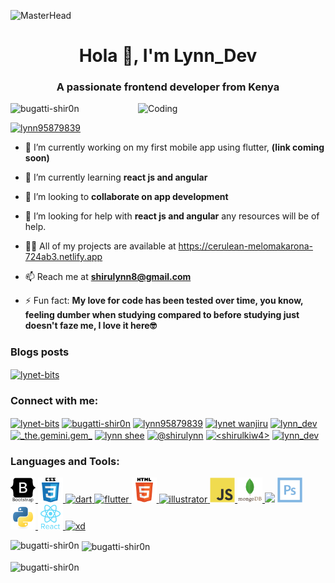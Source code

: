![MasterHead](https://3.bp.blogspot.com/-dB6ndKqIAuI/XdWeOASO5AI/AAAAAAAANZA/MSbT9mh6bukxkI-tqnu_GARIZZV5WNVhQCLcBGAsYHQ/s1600/image1.gif)
<h1 align="center">Hola 👋, I'm Lynn_Dev</h1>
<h3 align="center">A passionate frontend developer from Kenya</h3>
<img align="right" alt="Coding" width="300" src="https://cdn-media-1.freecodecamp.org/code-radio/Saron3.gif">

<p align="left"> <img src="https://komarev.com/ghpvc/?username=bugatti-shir0n&label=Profile%20views&color=0e75b6&style=flat" alt="bugatti-shir0n" /> </p>

<p align="left"> <a href="https://twitter.com/lynn95879839" target="blank"><img src="https://img.shields.io/twitter/follow/lynn95879839?logo=twitter&style=for-the-badge" alt="lynn95879839" /></a> </p>

- 🔭 I’m currently working on my first mobile app using flutter, **(link coming soon)**

- 🌱 I’m currently learning **react js and angular**

- 👯 I’m looking to  **collaborate on app development**

- 🤝 I’m looking for help with **react js and angular** any resources will be of help.

- 👨‍💻 All of my projects are available at https://cerulean-melomakarona-724ab3.netlify.app

- 📫 Reach me at **shirulynn8@gmail.com**

- ⚡ Fun fact: **My love for code has been tested over time, you know, feeling dumber when studying compared to before studying just doesn't faze me, I love it here🤓**

### Blogs posts
<!-- BLOG-POST-LIST:START -->
<a href="https://medium.com/@shirulynn8" target="blank"><img align="center" src="https://raw.githubusercontent.com/rahuldkjain/github-profile-readme-generator/master/src/images/icons/Social/medium.svg" alt="lynet-bits" height="30" width="40" /></a>
<!-- BLOG-POST-LIST:END -->

<h3 align="left">Connect with me:</h3>
<p align="left">
<a href="https://codepen.io/lynet-bits" target="blank"><img align="center" src="https://raw.githubusercontent.com/rahuldkjain/github-profile-readme-generator/master/src/images/icons/Social/codepen.svg" alt="lynet-bits" height="30" width="40" /></a>
<a href="https://dev.to/bugatti-shir0n" target="blank"><img align="center" src="https://raw.githubusercontent.com/rahuldkjain/github-profile-readme-generator/master/src/images/icons/Social/devto.svg" alt="bugatti-shir0n" height="30" width="40" /></a>
<a href="https://twitter.com/lynn95879839" target="blank"><img align="center" src="https://raw.githubusercontent.com/rahuldkjain/github-profile-readme-generator/master/src/images/icons/Social/twitter.svg" alt="lynn95879839" height="30" width="40" /></a>
<a href="https://linkedin.com/in/lynet wanjiru" target="blank"><img align="center" src="https://raw.githubusercontent.com/rahuldkjain/github-profile-readme-generator/master/src/images/icons/Social/linked-in-alt.svg" alt="lynet wanjiru" height="30" width="40" /></a>
<a href="https://stackoverflow.com/users/lynn_dev" target="blank"><img align="center" src="https://raw.githubusercontent.com/rahuldkjain/github-profile-readme-generator/master/src/images/icons/Social/stack-overflow.svg" alt="lynn_dev" height="30" width="40" /></a>
<a href="https://instagram.com/_the.gemini.gem_" target="blank"><img align="center" src="https://raw.githubusercontent.com/rahuldkjain/github-profile-readme-generator/master/src/images/icons/Social/instagram.svg" alt="_the.gemini.gem_" height="30" width="40" /></a>
<a href="https://www.behance.net/lynn shee" target="blank"><img align="center" src="https://raw.githubusercontent.com/rahuldkjain/github-profile-readme-generator/master/src/images/icons/Social/behance.svg" alt="lynn shee" height="30" width="40" /></a>
<a href="https://medium.com/@shirulynn" target="blank"><img align="center" src="https://raw.githubusercontent.com/rahuldkjain/github-profile-readme-generator/master/src/images/icons/Social/medium.svg" alt="@shirulynn" height="30" width="40" /></a>
<a href="https://auth.geeksforgeeks.org/user/<shirulkiw4>" target="blank"><img align="center" src="https://raw.githubusercontent.com/rahuldkjain/github-profile-readme-generator/master/src/images/icons/Social/geeks-for-geeks.svg" alt="<shirulkiw4>" height="30" width="40" /></a>
<a href="https://www.topcoder.com/members/lynn_dev" target="blank"><img align="center" src="https://raw.githubusercontent.com/rahuldkjain/github-profile-readme-generator/master/src/images/icons/Social/topcoder.svg" alt="lynn_dev" height="30" width="40" /></a>
</p>

<h3 align="left">Languages and Tools:</h3>
<p align="left"> 
  <a href="https://getbootstrap.com" target="_blank" rel="noreferrer"> <img src="https://raw.githubusercontent.com/devicons/devicon/master/icons/bootstrap/bootstrap-plain-wordmark.svg" alt="bootstrap" width="40" height="40"/> </a> 
  <a href="https://www.w3schools.com/css/" target="_blank" rel="noreferrer"> <img src="https://raw.githubusercontent.com/devicons/devicon/master/icons/css3/css3-original-wordmark.svg" alt="css3" width="40" height="40"/> </a> 
  <a href="https://dart.dev" target="_blank" rel="noreferrer"> <img src="https://www.vectorlogo.zone/logos/dartlang/dartlang-icon.svg" alt="dart" width="40" height="40"/> </a> 
  <a href="https://flutter.dev" target="_blank" rel="noreferrer"> <img src="https://www.vectorlogo.zone/logos/flutterio/flutterio-icon.svg" alt="flutter" width="40" height="40"/> </a>
  <a href="https://www.w3.org/html/" target="_blank" rel="noreferrer"> <img src="https://raw.githubusercontent.com/devicons/devicon/master/icons/html5/html5-original-wordmark.svg" alt="html5" width="40" height="40"/> </a> 
  <a href="https://www.adobe.com/in/products/illustrator.html" target="_blank" rel="noreferrer"> <img src="https://www.vectorlogo.zone/logos/adobe_illustrator/adobe_illustrator-icon.svg" alt="illustrator" width="40" height="40"/> </a> 
  <a href="https://developer.mozilla.org/en-US/docs/Web/JavaScript" target="_blank" rel="noreferrer"> <img src="https://raw.githubusercontent.com/devicons/devicon/master/icons/javascript/javascript-original.svg" alt="javascript" width="40" height="40"/> </a> 
  <a href="https://www.mongodb.com/" target="_blank" rel="noreferrer"> <img src="https://raw.githubusercontent.com/devicons/devicon/master/icons/mongodb/mongodb-original-wordmark.svg" alt="mongodb" width="40" height="40"/> </a> 
  <a href=" https://www.djangoproject.com/ "> <img src="https://cdn.jsdelivr.net/gh/devicons/devicon/icons/django/django-plain.svg" /></a>
  <a href="https://www.photoshop.com/en" target="_blank" rel="noreferrer"> <img src="https://raw.githubusercontent.com/devicons/devicon/master/icons/photoshop/photoshop-line.svg" alt="photoshop" width="40" height="40"/> </a> 
  <a href="https://www.python.org" target="_blank" rel="noreferrer"> <img src="https://raw.githubusercontent.com/devicons/devicon/master/icons/python/python-original.svg" alt="python" width="40" height="40"/> </a> <a href="https://reactjs.org/" target="_blank" rel="noreferrer"> <img src="https://raw.githubusercontent.com/devicons/devicon/master/icons/react/react-original-wordmark.svg" alt="react" width="40" height="40"/> </a>
  <a href="https://www.adobe.com/products/xd.html" target="_blank" rel="noreferrer"> <img src="https://cdn.worldvectorlogo.com/logos/adobe-xd.svg" alt="xd" width="40" height="40"/> </a> 
</p>

<p><img align="left" src="https://github-readme-stats.vercel.app/api/top-langs?username=bugatti-shir0n&show_icons=true&locale=en&layout=compact" alt="bugatti-shir0n" /></p>

<p>&nbsp;<img align="center" src="https://github-readme-stats.vercel.app/api?username=bugatti-shir0n&show_icons=true&locale=en" alt="bugatti-shir0n" /></p>

<p><img align="center" src="https://github-readme-streak-stats.herokuapp.com/?user=bugatti-shir0n&" alt="bugatti-shir0n" /></p>
